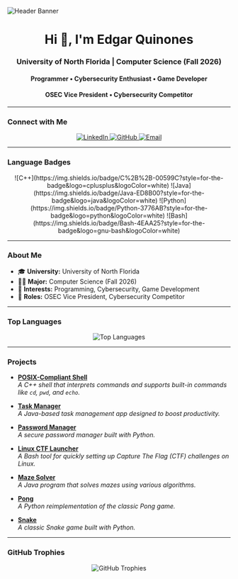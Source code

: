 ![Header Banner](https://raw.githubusercontent.com/edgarquinones/edgarquinones/main/header.gif)

<h1 align="center">Hi 👋, I'm Edgar Quinones</h1>
<h3 align="center">University of North Florida | Computer Science (Fall 2026)</h3>
<h4 align="center">Programmer • Cybersecurity Enthusiast • Game Developer</h4>
<h4 align="center">OSEC Vice President • Cybersecurity Competitor</h4>

---

### Connect with Me

<div align="center">
  <a href="https://linkedin.com/in/your_linkedin" target="_blank">
    <img src="https://img.shields.io/badge/LinkedIn-%230077B5.svg?style=for-the-badge&logo=linkedin&logoColor=white" alt="LinkedIn" />
  </a>
  <a href="https://github.com/edgarquinones" target="_blank">
    <img src="https://img.shields.io/badge/GitHub-%23121011.svg?style=for-the-badge&logo=github&logoColor=white" alt="GitHub" />
  </a>
  <a href="mailto:youremail@example.com" target="_blank">
    <img src="https://img.shields.io/badge/Email-D14836?style=for-the-badge&logo=gmail&logoColor=white" alt="Email" />
  </a>
</div>

---

### Language Badges

<div align="center">
  ![C++](https://img.shields.io/badge/C%2B%2B-00599C?style=for-the-badge&logo=cplusplus&logoColor=white)
  ![Java](https://img.shields.io/badge/Java-ED8B00?style=for-the-badge&logo=java&logoColor=white)
  ![Python](https://img.shields.io/badge/Python-3776AB?style=for-the-badge&logo=python&logoColor=white)
  ![Bash](https://img.shields.io/badge/Bash-4EAA25?style=for-the-badge&logo=gnu-bash&logoColor=white)
</div>

---

### About Me

- 🎓 **University:** University of North Florida  
- 🧑‍💻 **Major:** Computer Science (Fall 2026)  
- 🚀 **Interests:** Programming, Cybersecurity, Game Development  
- 💼 **Roles:** OSEC Vice President, Cybersecurity Competitor

---

### Top Languages

<p align="center">
  <img src="https://github-readme-stats.vercel.app/api/top-langs/?username=edgarquinones&langs_count=8&layout=compact&theme=radical" alt="Top Languages" />
</p>

---

### Projects

- **[POSIX-Compliant Shell](https://github.com/EdgarQuinones/shell-cpp)**  
  *A C++ shell that interprets commands and supports built-in commands like `cd`, `pwd`, and `echo`.*

- **[Task Manager](https://github.com/EdgarQuinones/Evolved-Time)**  
  *A Java-based task management app designed to boost productivity.*

- **[Password Manager](https://github.com/EdgarQuinones/Password-Manager)**  
  *A secure password manager built with Python.*

- **[Linux CTF Launcher](https://github.com/EdgarQuinones/Linux-CTF-Launcher)**  
  *A Bash tool for quickly setting up Capture The Flag (CTF) challenges on Linux.*

- **[Maze Solver](https://github.com/EdgarQuinones/Maze-Solver)**  
  *A Java program that solves mazes using various algorithms.*

- **[Pong](https://github.com/EdgarQuinones/Pong)**  
  *A Python reimplementation of the classic Pong game.*

- **[Snake](https://github.com/EdgarQuinones/Snake)**  
  *A classic Snake game built with Python.*

---

### GitHub Trophies

<p align="center">
  <img src="https://github-profile-trophy.vercel.app/?username=edgarquinones&theme=onedark&custom=super_committer,hyper_repo_create,experience_dev" alt="GitHub Trophies" />
</p>
